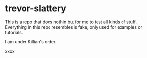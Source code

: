 # trevor-slattery

This is a repo that does nothin but for me to test all kinds of stuff.
Everything in this repo resembles is fake, only used for examples or tutorials.

I am under Killian's order.

xxxx
